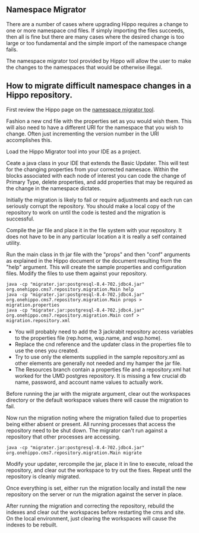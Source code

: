 ## Namespace Migrator

There are a number of cases where upgrading Hippo requires a change to one or more namespace cnd files.  If simply importing the files succeeds, then all is fine but there are many cases where the desired change is too large or too fundamental and the simple import of the namespace change fails.

The namespace migrator tool provided by Hippo will allow the user to make the changes to the namespaces that would be otherwise illegal.

## How to migrate difficult namespace changes in a Hippo repository.

First review the Hippo page on the [namespace migrator tool](http://www.onehippo.org/library/upgrade/namespace-migration.html).

Fashion a new cnd file with the properties set as you would wish them.  This will also need to have a different URI for the namespace that you wish to change.  Often just incrementing the version number in the URI accomplishes this.

Load the Hippo Migrator tool into your IDE as a project.

Ceate a java class in your IDE that extends the Basic Updater.  This will test for the changing properties from your corrected namesace.  Within the blocks associated with each node of interest you can code the change of Primary Type, delete properties, and add properties that may be required as the change in the namespace dictates.

Initially the migration is likely to fail or require adjustments and each run can seriously corrupt the repository.  You should make a local copy of the repository to work on until the code is tested and the migration is successful.

Compile the jar file and place it in the file system with your repository.  It does not have to be in any particular location a it is really a self contained utility.

Run the main class in th jar file with the "props" and then "conf" arguments as explained in the Hippo document or the document resulting from the "help" argument.  This will create the sample properties and configuration files.  Modify the files to use them against your repository.

```
java -cp "migrater.jar:postgresql-8.4-702.jdbc4.jar" org.onehippo.cms7.repository.migration.Main help
java -cp "migrater.jar:postgresql-8.4-702.jdbc4.jar" org.onehippo.cms7.repository.migration.Main props > migration.properties
java -cp "migrater.jar:postgresql-8.4-702.jdbc4.jar" org.onehippo.cms7.repository.migration.Main conf > migration.repository.xml
```

- You will probably need to add the 3 jackrabit repository access variables to the properties file (rep.home, wsp.name, and wsp.home).
- Replace the cnd reference and the updater class in the properties file to use the ones you created.
- Try to use only the elements supplied in the sample repository.xml as other elements are generally not needed and my hamper the jar file.
- The Resources branch contain a properties file and a repository.xml hat worked for the UMD postgres repository.  It is missing a few crucial db name, password, and account name values to actually work.

Before running the jar with the migrate argument, clear out the workspaces directory or the default workspace values there will cause the migration to fail.

Now run the migration noting where the migration failed due to properties being either absent or present.  All running processes that access the repository need to be shut down.  The migrator can't run against a repository that other processes are accessing.

```
java -cp "migrater.jar:postgresql-8.4-702.jdbc4.jar" org.onehippo.cms7.repository.migration.Main migrate
```


Modify your updater, rercompile the jar, place it in line to execute, reload the repository, and clear out the workspace to try out the fixes.  Repeat until the repository is cleanly migrated.

Once everything is set, either run the migration locally and install the new repository on the server or run the migration against the server in place.

After running the migration and correcting the repository, rebuild the indexes and clear out the workspaces before restarting the cms and site.  On the local environment, just clearing the workspaces will cause the indexes to be rebuilt.